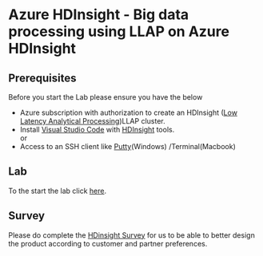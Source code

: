 # Azure HDInsight - Big data processing using LLAP on Azure HDInsight

## Prerequisites 

Before you start the Lab please ensure you have the below

 - Azure subscription with authorization to create an HDInsight ([Low Latency Analytical Processing](https://cwiki.apache.org/confluence/display/Hive/LLAP))LLAP cluster. 
 - Install [Visual Studio Code](https://code.visualstudio.com/) with [HDInsight](https://docs.microsoft.com/en-us/azure/hdinsight/hdinsight-for-vscode) tools.  
 or
 - Access to an SSH client like [Putty](https://www.putty.org/)(Windows) /Terminal(Macbook)  


 ## Lab
To the start the lab click [here](https://github.com/arnabganguly/llap-hdinsight/blob/master/ClusterdeployBlob.md).

## Survey
Please do complete the [HDinsight Survey](https://forms.office.com/Pages/ResponsePage.aspx?id=v4j5cvGGr0GRqy180BHbR6613ua2aihPk14MtaeiuDpUN0JBMVVINE9IVjBWT0dKREYzMUJIT1ZGWi4u) for us to be able to better design the product according to customer and partner preferences. 
<!--stackedit_data:
eyJoaXN0b3J5IjpbLTYwNDAyMTc3NSwtMTAwNTM4NTE0OCw5MD
A5MTk4NTksMjAzMDQyNTM0MywtNzIyNDE5MTc1LDE5ODAzMTk2
NzksLTE5MjI0NzAzODQsMTc0NDQ1NTE3MywxNDg1ODUxNzM3LC
0xMDkwODczOTNdfQ==
-->